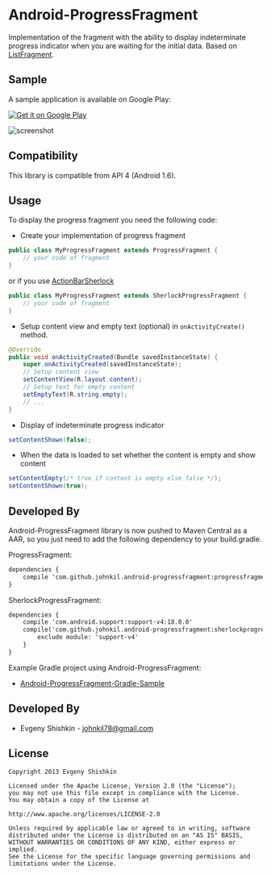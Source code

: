 Android-ProgressFragment
========================

Implementation of the fragment with the ability to display indeterminate progress indicator when you are waiting for the initial data. Based on [ListFragment](http://developer.android.com/reference/android/app/ListFragment.html).


Sample
------

A sample application is available on Google Play:

<a href="http://play.google.com/store/apps/details?id=com.devspark.progressfragment.sample">
  <img alt="Get it on Google Play"
       src="http://www.android.com/images/brand/get_it_on_play_logo_small.png" />
</a>

![screenshot][1]


Compatibility
-------------

This library is compatible from API 4 (Android 1.6).


Usage
-----

To display the progress fragment you need the following code:

* Create your implementation of progress fragment

``` java
public class MyProgressFragment extends ProgressFragment {
	// your code of fragment
}
```

or if you use [ActionBarSherlock](https://github.com/JakeWharton/ActionBarSherlock)

``` java
public class MyProgressFragment extends SherlockProgressFragment {
	// your code of fragment
}
```

* Setup content view and empty text (optional) in `onActivityCreate()` method.

``` java
@Override
public void onActivityCreated(Bundle savedInstanceState) {
    super.onActivityCreated(savedInstanceState);
    // Setup content view
    setContentView(R.layout.content);
    // Setup text for empty content
    setEmptyText(R.string.empty);
    // ...
}
```

* Display of indeterminate progress indicator

``` java
setContentShown(false);
```


* When the data is loaded to set whether the content is empty and show content

``` java
setContentEmpty(/* true if content is empty else false */);
setContentShown(true);
```


Developed By
------------

Android-ProgressFragment library is now pushed to Maven Central as a AAR, so you just need to add the following dependency to your build.gradle.

ProgressFragment:
``` xml
dependencies {
    compile 'com.github.johnkil.android-progressfragment:progressfragment:1.3.1'
}
```

SherlockProgressFragment:
``` xml
dependencies {
    compile 'com.android.support:support-v4:18.0.0'
    compile('com.github.johnkil.android-progressfragment:sherlockprogressfragment:1.3.1') {
        exclude module: 'support-v4'
    }
}
```

Example Gradle project using Android-ProgressFragment:

* [Android-ProgressFragment-Gradle-Sample](https://github.com/johnkil/Android-ProgressFragment-Gradle-Sample)


Developed By
------------
* Evgeny Shishkin - <johnkil78@gmail.com>


License
-------

    Copyright 2013 Evgeny Shishkin
    
    Licensed under the Apache License, Version 2.0 (the "License");
    you may not use this file except in compliance with the License.
    You may obtain a copy of the License at
    
    http://www.apache.org/licenses/LICENSE-2.0
    
    Unless required by applicable law or agreed to in writing, software
    distributed under the License is distributed on an "AS IS" BASIS,
    WITHOUT WARRANTIES OR CONDITIONS OF ANY KIND, either express or implied.
    See the License for the specific language governing permissions and
    limitations under the License.
    
[1]: http://i44.tinypic.com/34ffncx.png
